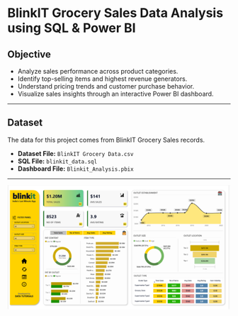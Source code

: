 # BlinkIT Grocery Sales Data Analysis using SQL & Power BI

## Objective

- Analyze sales performance across product categories.
- Identify top-selling items and highest revenue generators.
- Understand pricing trends and customer purchase behavior.
- Visualize sales insights through an interactive Power BI dashboard.

---

## Dataset

The data for this project comes from BlinkIT Grocery Sales records.  

- **Dataset File:** `BlinkIT Grocery Data.csv`
- **SQL File:** `blinkit_data.sql`
- **Dashboard File:** `Blinkit_Analysis.pbix`

---
![Netflix Logo](https://github.com/anuragbaveja23/Blinkit-Business-Analysis-Project/blob/main/images/ss.png)
